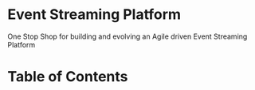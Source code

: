 # Event Streaming Platform
One Stop Shop for building and evolving an Agile driven Event Streaming Platform

# Table of Contents
